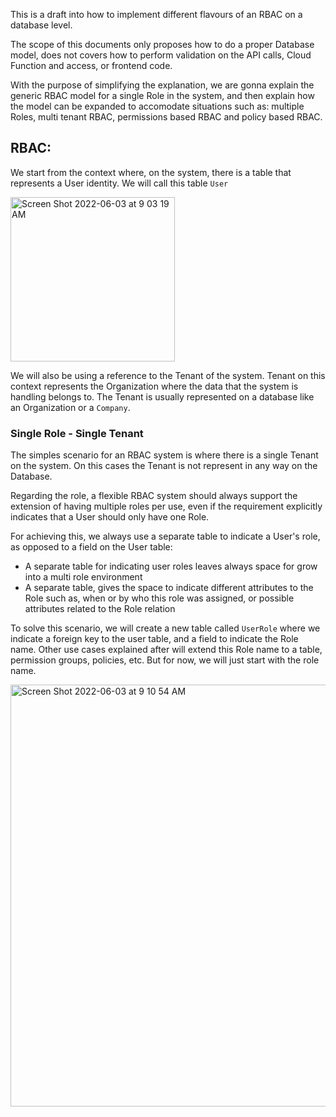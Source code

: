 This is a draft into how to implement different flavours of an RBAC on a database level. 

The scope of this documents only proposes how to do a proper Database model, does not covers how to perform validation on the API calls, Cloud Function and access, or frontend code.

With the purpose of simplifying the explanation, we are gonna explain the generic RBAC model for a single Role in the system, and then explain how the model can be expanded to accomodate situations such as: multiple Roles, multi tenant RBAC, permissions based RBAC and policy based RBAC.


## RBAC: 

 We start from the context where, on the system, there is a table that represents a User identity. We will call this table `User`
 
 <img width="263" alt="Screen Shot 2022-06-03 at 9 03 19 AM" src="https://user-images.githubusercontent.com/918895/171859337-859f98bd-013b-4702-90fe-a332cdbacbd5.png">

We will also be using a reference to the Tenant of the system. Tenant on this context represents the Organization where the data that the system is handling belongs to. The Tenant is usually represented on a database like an Organization or a `Company`.


### Single Role - Single Tenant

The simples scenario for an RBAC system is where there is a single Tenant on the system. On this cases the Tenant is not represent in any way on the Database.

Regarding the role, a flexible RBAC system should always support the extension of having multiple roles per use, even if the requirement explicitly indicates that a User should only have one Role.

For achieving this, we always use a separate table to indicate a User's role, as opposed to a field on the User table:

- A separate table for indicating user roles leaves always space for grow into a multi role environment
- A separate table, gives the space to indicate different attributes to the Role such as, when or by who this role was assigned, or possible attributes related to the Role relation

To solve this scenario, we will create a new table called `UserRole` where we indicate a foreign key to the user table, and a field to indicate the Role name. Other use cases explained after will extend this Role name to a table, permission groups, policies, etc. But for now, we will just start with the role name.

<img width="675" alt="Screen Shot 2022-06-03 at 9 10 54 AM" src="https://user-images.githubusercontent.com/918895/171860574-40f51423-53d0-4d74-8ae5-e4748aa8bc05.png">
